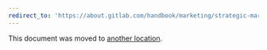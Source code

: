 ```yaml
---
redirect_to: 'https://about.gitlab.com/handbook/marketing/strategic-marketing/roles-personas/'
---
```


This document was moved to [another location](https://about.gitlab.com/handbook/marketing/strategic-marketing/roles-personas/).

<!-- This redirect file can be deleted after February 1, 2021. -->
<!-- Before deletion, see: https://docs.gitlab.com/ee/development/documentation/#move-or-rename-a-page -->
